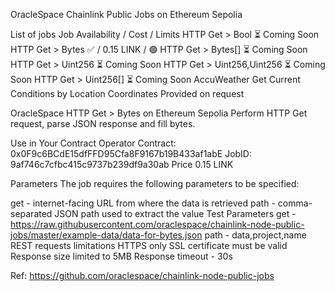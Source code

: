 OracleSpace Chainlink Public Jobs on Ethereum Sepolia

List of jobs
Job	Availability / Cost / Limits
HTTP Get > Bool	⏳ Coming Soon
HTTP Get > Bytes	✅ / 0.15 LINK / 🟢
HTTP Get > Bytes[]	⏳ Coming Soon
HTTP Get > Uint256	⏳ Coming Soon
HTTP Get > Uint256,Uint256	⏳ Coming Soon
HTTP Get > Uint256[]	⏳ Coming Soon
AccuWeather Get Current Conditions by Location Coordinates	Provided on request

OracleSpace HTTP Get > Bytes on Ethereum Sepolia
Perform HTTP Get request, parse JSON response and fill bytes.

Use in Your Contract
Operator Contract: 0x0F9c6BCdE15dfFFD95Cfa8F9167b19B433af1abE
JobID: 9af746c7cfbc415c9737b239df9a30ab
Price
0.15 LINK

Parameters
The job requires the following parameters to be specified:

get - internet-facing URL from where the data is retrieved
path - comma-separated JSON path used to extract the value
Test Parameters
get - https://raw.githubusercontent.com/oraclespace/chainlink-node-public-jobs/master/example-data/data-for-bytes.json
path - data,project,name
REST requests limitations
HTTPS only
SSL certificate must be valid
Response size limited to 5MB
Response timeout - 30s


Ref: https://github.com/oraclespace/chainlink-node-public-jobs
